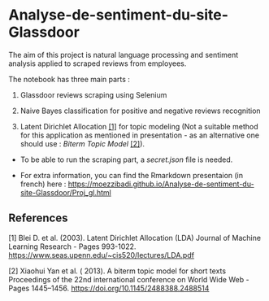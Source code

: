 # Analyse-de-sentiment-du-site-Glassdoor
 
 The aim of this project is natural language processing and sentiment analysis applied to scraped reviews from employees. 

The notebook has three main parts : 

1) Glassdoor reviews scraping using Selenium

2) Naive Bayes classification for positive and negative reviews recognition

3) Latent Dirichlet Allocation [[1]](#1) for topic modeling (Not a suitable method for this application as mentioned in presentation - as an alternative one should use : *Biterm Topic Model* [[2]](#2)).

- To be able to run the scraping part, a *secret.json* file is needed.

- For extra information, you can find the Rmarkdown presentaion (in french) here : https://moezzibadi.github.io/Analyse-de-sentiment-du-site-Glassdoor/Proj_gl.html

## References
<a id="1">[1]</a> 
Blei D. et al. (2003).
Latent Dirichlet Allocation (LDA)
Journal of Machine Learning Research - Pages 993-1022.
https://www.seas.upenn.edu/~cis520/lectures/LDA.pdf

<a id="2">[2]</a> 
Xiaohui Yan et al. ( 2013). 
A biterm topic model for short texts
Proceedings of the 22nd international conference on World Wide Web - Pages 1445–1456.
https://doi.org/10.1145/2488388.2488514



